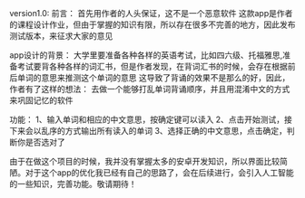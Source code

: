 
version1.0:
前言：
首先用作者的人头保证，这不是一个恶意软件
这款app是作者的课程设计作业，但由于掌握的知识有限，所以存在很多不完善的地方，因此发布测试版本，来征求大家的意见

app设计的背景：
大学里要准备各种各样的英语考试，比如四六级、托福雅思,准备考试要背各种各样的词汇书，但是作者发现，在背词汇书的时候，会存在根据前后单词的意思来推测这个单词的意思
这导致了背诵的效果不是那么的好，因此，作者有了这样的想法：
去做一个能够打乱单词背诵顺序，并且用混淆中文的方式来巩固记忆的软件

功能：
1、输入单词和相应的中文意思，按确定键可以读入
2、点击开始测试，接下来会以乱序的方式输出所有读入的单词
3、选择正确的中文意思，点击确定，判断你是否选对了

由于在做这个项目的时候，我并没有掌握太多的安卓开发知识，所以界面比较简陋。对于这个app的优化我已经有自己的思路了，会在后续进行，会引入人工智能的一些知识，完善功能。敬请期待！
